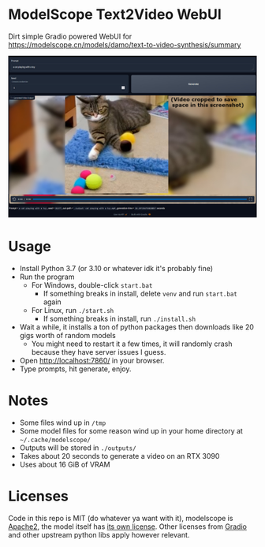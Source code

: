 # ModelScope Text2Video WebUI

Dirt simple Gradio powered WebUI for https://modelscope.cn/models/damo/text-to-video-synthesis/summary

![](github/webui-preview.jpg)

# Usage

- Install Python 3.7 (or 3.10 or whatever idk it's probably fine)
- Run the program
    - For Windows, double-click `start.bat`
        - If something breaks in install, delete `venv` and run `start.bat` again
    - For Linux, run `./start.sh`
        - If something breaks in install, run `./install.sh`
- Wait a while, it installs a ton of python packages then downloads like 20 gigs worth of random models
    - You might need to restart it a few times, it will randomly crash because they have server issues I guess.
- Open <http://localhost:7860/> in your browser.
- Type prompts, hit generate, enjoy.

# Notes

- Some files wind up in `/tmp`
- Some model files for some reason wind up in your home directory at `~/.cache/modelscope/`
- Outputs will be stored in `./outputs/`
- Takes about 20 seconds to generate a video on an RTX 3090
- Uses about 16 GiB of VRAM

# Licenses

Code in this repo is MIT (do whatever ya want with it), modelscope is [Apache2](https://github.com/modelscope/modelscope/blob/master/LICENSE), the model itself has [its own license](https://modelscope.cn/models/damo/text-to-video-synthesis/summary). Other licenses from [Gradio](https://github.com/gradio-app/gradio/blob/main/LICENSE) and other upstream python libs apply however relevant.
